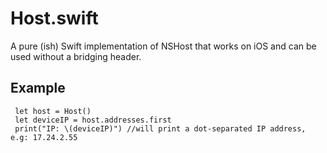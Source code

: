 # Host.swift

A pure (ish) Swift implementation of NSHost that works on iOS and can be used without a bridging header.

## Example

     let host = Host()
     let deviceIP = host.addresses.first
     print("IP: \(deviceIP)") //will print a dot-separated IP address, e.g: 17.24.2.55 
